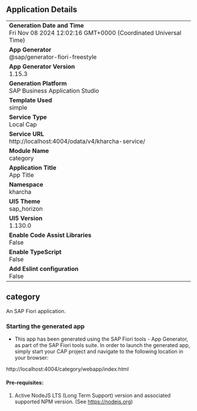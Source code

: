 ## Application Details
|               |
| ------------- |
|**Generation Date and Time**<br>Fri Nov 08 2024 12:02:16 GMT+0000 (Coordinated Universal Time)|
|**App Generator**<br>@sap/generator-fiori-freestyle|
|**App Generator Version**<br>1.15.3|
|**Generation Platform**<br>SAP Business Application Studio|
|**Template Used**<br>simple|
|**Service Type**<br>Local Cap|
|**Service URL**<br>http://localhost:4004/odata/v4/kharcha-service/|
|**Module Name**<br>category|
|**Application Title**<br>App Title|
|**Namespace**<br>kharcha|
|**UI5 Theme**<br>sap_horizon|
|**UI5 Version**<br>1.130.0|
|**Enable Code Assist Libraries**<br>False|
|**Enable TypeScript**<br>False|
|**Add Eslint configuration**<br>False|

## category

An SAP Fiori application.

### Starting the generated app

-   This app has been generated using the SAP Fiori tools - App Generator, as part of the SAP Fiori tools suite.  In order to launch the generated app, simply start your CAP project and navigate to the following location in your browser:

http://localhost:4004/category/webapp/index.html

#### Pre-requisites:

1. Active NodeJS LTS (Long Term Support) version and associated supported NPM version.  (See https://nodejs.org)


